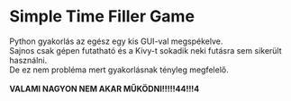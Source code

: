<h1>Simple Time Filler Game</h1>
<p>Python gyakorlás az egész egy kis GUI-val megspékelve.<br>
Sajnos csak gépen futatható és a Kivy-t sokadik neki futásra sem sikerült használni.<br>
De ez nem probléma mert gyakorlásnak tényleg megfelelő.<br><br>
<b>VALAMI NAGYON NEM AKAR MŰKÖDNI!!!!!44!!!4</b></p>
